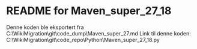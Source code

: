 # README for Maven_super_27_18
Denne koden ble eksportert fra C:\WikiMigration\git\code_dump\Maven_super_27.md
Link til denne koden: C:\WikiMigration\git\code_repo\Python\Maven_super_27_18.py
